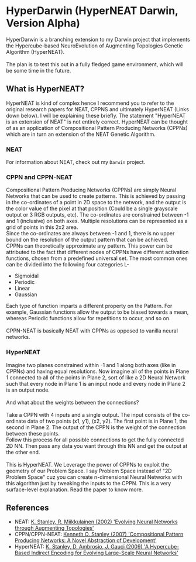 # HyperDarwin (HyperNEAT Darwin, Version Alpha)
HyperDarwin is a branching extension to my Darwin project that implements the Hypercube-based NeuroEvolution
of Augmenting Topologies Genetic Algorithm (HyperNEAT).
<br>
<br>
The plan is to test this out in a fully fledged game environment, which will be some time in the future.

## What is HyperNEAT?
HyperNEAT is kind of complex hence I recommend you to refer to the original research papers for NEAT, CPPNS
and ultimately HyperNEAT (Links down below). I will be explaining these briefly.
The statement "HyperNEAT is an extension of NEAT" is not entirely correct. HyperNEAT can be thought of
as an application of Compositional Pattern Producing Networks (CPPNs) which are in turn an extension of
the NEAT Genetic Algorithm.

### NEAT
For information about NEAT, check out my `Darwin` project.

### CPPN and CPPN-NEAT
Compositional Pattern Producing Networks (CPPNs) are simply Neural Networks that can be used to create
patterns. This is achieved by passing in the co-ordinates of a point in 2D space to the network, and the
output is the color value of the pixel at that position (Could be a single grayscale output or 3 RGB outputs, etc).
The co-ordinates are constrained between -1 and 1 (inclusive) on both axes. Multiple resolutions can be
represented as a grid of points in this 2x2 area.
<br>
Since the co-ordinates are always between -1 and 1, there is no upper bound on the resolution of the output
pattern that can be achieved.
<br>
CPPNs can theoretically approximate any pattern. This power can be attributed to the fact that different nodes
of CPPNs have different activation functions, chosen from a predefined universal set. The most common ones
can be divided into the following four categories L-
- Sigmoidal
- Periodic
- Linear
- Gaussian

Each type of function imparts a different property on the Pattern. For example, Gaussian functions allow
the output to be biased towards a mean, whereas Periodic functions allow for repetitions to occur, and so on.
<br>
<br>
CPPN-NEAT is basically NEAT with CPPNs as opposed to vanilla neural networks.


### HyperNEAT
Imagine two planes constrained within -1 and 1 along both axes (like in CPPNs) and having equal resolutions.
Now imagine all of the points in Plane 1 connected to all of the points in Plane 2, sort of like a 2D
Neural Network such that every node in Plane 1 is an input node and every node in Plane 2 is an output node.
<br>
<br>
And what about the weights between the connections?
<br>
<br>
Take a CPPN with 4 inputs and a single output. The input consists of the co-ordinate data of two points
(x1, y1), (x2, y2). The first point is in Plane 1, the second in Plane 2. The output of the CPPN is the
weight of the connection between these points.
<br>
Follow this process for all possible connections to get the fully connected 2D NN. Then pass any data
you want through this NN and get the output at the other end.
<br>
<br>
This is HyperNEAT. We Leverage the power of CPPNs to exploit the geometry of our Problem Space. I say
Problem Space instead of "2D Problem Space" cuz you can create n-dimensional Neural Networks with this
algorithm just by tweaking the inputs to the CPPN. This is a very surface-level explanation. Read the paper
to know more.

## References
- NEAT: [K. Stanley, R. Miikkulainen (2002) 'Evolving Neural Networks through Augmenting Topologies'](http://nn.cs.utexas.edu/downloads/papers/stanley.ec02.pdf)
- CPPN/CPPN-NEAT: [Kenneth O. Stanley (2007) 'Compositional Pattern Producing Networks: A Novel Abstraction of Development'](https://eplex.cs.ucf.edu/papers/stanley_gpem07.pdf)
- HyperNEAT: [K. Stanley, D. Ambrosio, J. Gauci (2009) 'A Hypercube-Based Indirect Encoding for Evolving Large-Scale Neural Networks'](http://axon.cs.byu.edu/~dan/778/papers/NeuroEvolution/stanley3**.pdf)

